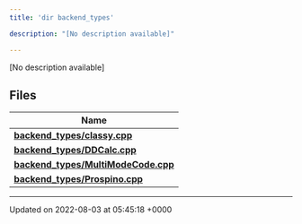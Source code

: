 ```yaml
---
title: 'dir backend_types'

description: "[No description available]"

---
```







[No description available]

## Files

| Name           |
| -------------- |
| **[backend_types/classy.cpp](/documentation/code/colliderbit/files/classy_8cpp/#file-classy.cpp)**  |
| **[backend_types/DDCalc.cpp](/documentation/code/colliderbit/files/ddcalc_8cpp/#file-ddcalc.cpp)**  |
| **[backend_types/MultiModeCode.cpp](/documentation/code/colliderbit/files/multimodecode_8cpp/#file-multimodecode.cpp)**  |
| **[backend_types/Prospino.cpp](/documentation/code/colliderbit/files/prospino_8cpp/#file-prospino.cpp)**  |






-------------------------------

Updated on 2022-08-03 at 05:45:18 +0000
